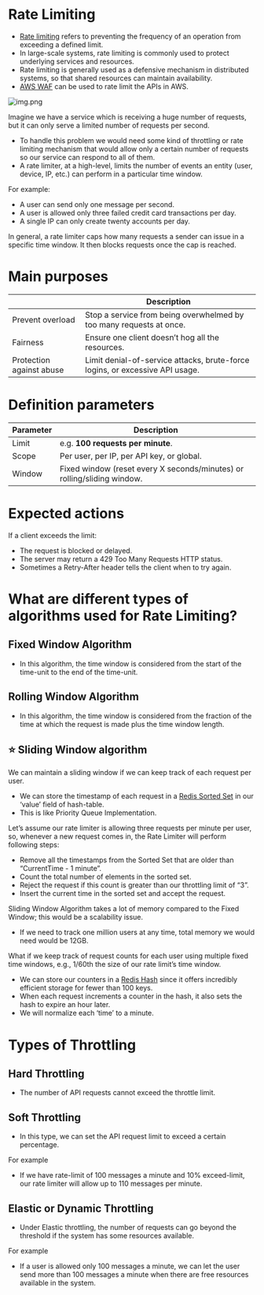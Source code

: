 # Rate Limiting
- [Rate limiting](https://medium.com/geekculture/system-design-basics-rate-limiter-351c09a57d14) refers to preventing the frequency of an operation from exceeding a defined limit.
- In large-scale systems, rate limiting is commonly used to protect underlying services and resources.
- Rate limiting is generally used as a defensive mechanism in distributed systems, so that shared resources can maintain availability.
- [AWS WAF](https://github.com/Anshul619/AWS-Services/tree/main/17_Security/2_InfraProtection/AWSWAF.md) can be used to rate limit the APIs in AWS.

![img.png](assets/what-is-rate-limiting.png)

Imagine we have a service which is receiving a huge number of requests, but it can only serve a limited number of requests per second.
- To handle this problem we would need some kind of throttling or rate limiting mechanism that would allow only a certain number of requests so our service can respond to all of them.
- A rate limiter, at a high-level, limits the number of events an entity (user, device, IP, etc.) can perform in a particular time window.

For example:
- A user can send only one message per second.
- A user is allowed only three failed credit card transactions per day.
- A single IP can only create twenty accounts per day.

In general, a rate limiter caps how many requests a sender can issue in a specific time window. It then blocks requests once the cap is reached.

# Main purposes

|                          | Description                                                                  |
|--------------------------|------------------------------------------------------------------------------|
| Prevent overload         | Stop a service from being overwhelmed by too many requests at once.          |
| Fairness                 | Ensure one client doesn’t hog all the resources.                             |
| Protection against abuse | Limit denial-of-service attacks, brute-force logins, or excessive API usage. |

# Definition parameters

| Parameter | Description                                                             |
|-----------|-------------------------------------------------------------------------|
| Limit     | e.g. **100 requests per minute**.                                       |
| Scope     | Per user, per IP, per API key, or global.                               |
| Window    | Fixed window (reset every X seconds/minutes) or rolling/sliding window. |

# Expected actions

If a client exceeds the limit:
- The request is blocked or delayed.
- The server may return a 429 Too Many Requests HTTP status.
- Sometimes a Retry-After header tells the client when to try again.

# What are different types of algorithms used for Rate Limiting?

## Fixed Window Algorithm
- In this algorithm, the time window is considered from the start of the time-unit to the end of the time-unit.

## Rolling Window Algorithm
- In this algorithm, the time window is considered from the fraction of the time at which the request is made plus the time window length.

## :star: Sliding Window algorithm

We can maintain a sliding window if we can keep track of each request per user.
- We can store the timestamp of each request in a [Redis Sorted Set](../../1_Databases/8_Caching-InMemory-Databases/Redis/Readme.md) in our ‘value’ field of hash-table.
- This is like Priority Queue Implementation.

Let’s assume our rate limiter is allowing three requests per minute per user, so, whenever a new request comes in, the Rate Limiter will perform following steps:
- Remove all the timestamps from the Sorted Set that are older than “CurrentTime - 1 minute”.
- Count the total number of elements in the sorted set.
- Reject the request if this count is greater than our throttling limit of “3”.
- Insert the current time in the sorted set and accept the request.

Sliding Window Algorithm takes a lot of memory compared to the Fixed Window; this would be a scalability issue.
- If we need to track one million users at any time, total memory we would need would be 12GB.

What if we keep track of request counts for each user using multiple fixed time windows, e.g., 1/60th the size of our rate limit’s time window.
- We can store our counters in a [Redis Hash](../../1_Databases/8_Caching-InMemory-Databases/Redis/Readme.md) since it offers incredibly efficient storage for fewer than 100 keys.
- When each request increments a counter in the hash, it also sets the hash to expire an hour later.
- We will normalize each ‘time’ to a minute.

# Types of Throttling

## Hard Throttling
- The number of API requests cannot exceed the throttle limit.

## Soft Throttling
- In this type, we can set the API request limit to exceed a certain percentage.

For example
- If we have rate-limit of 100 messages a minute and 10% exceed-limit, our rate limiter will allow up to 110 messages per minute.

## Elastic or Dynamic Throttling
- Under Elastic throttling, the number of requests can go beyond the threshold if the system has some resources available.

For example
- If a user is allowed only 100 messages a minute, we can let the user send more than 100 messages a minute when there are free resources available in the system.